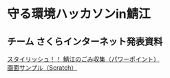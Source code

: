 # 守る環境ハッカソンin鯖江
## チーム さくらインターネット発表資料
[スタイリッシュ！！ 鯖江のごみ収集（パワーポイント）](https://github.com/t-ma2da/hackathon-sabae/blob/main/%E5%AE%88%E3%82%8B%E7%92%B0%E5%A2%83%E3%83%8F%E3%83%83%E3%82%AB%E3%82%BD%E3%83%B3in%E9%AF%96%E6%B1%9F-%E3%81%95%E3%81%8F%E3%82%89%E3%82%A4%E3%83%B3%E3%82%BF%E3%83%BC%E3%83%8D%E3%83%83%E3%83%88.pptx)  
[画面サンプル（Scratch）](https://scratch.mit.edu/projects/778584369)

